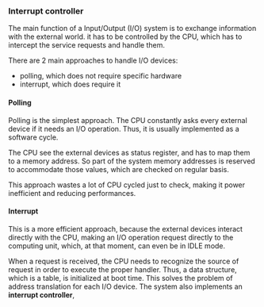 ### Interrupt controller
The main function of a Input/Output (I/O) system is to exchange
information with the external world. it has to be controlled by the CPU, which has to intercept the service requests and handle them.

There are 2 main approaches to handle I/O devices:
- polling, which does not require specific hardware
- interrupt, which does require it
#### Polling
Polling is the simplest approach. The CPU constantly asks every external device if it needs an I/O operation. Thus, it is usually implemented as a software cycle.

The CPU see the external devices as status register, and has to map them to a memory address. So part of the system memory addresses is reserved to accommodate those values, which are checked on regular basis.

This approach wastes a lot of CPU cycled just to check, making it power inefficient and reducing performances.
#### Interrupt
This is a more efficient approach, because the external devices interact directly with the CPU, making an I/O operation request directly to the computing unit, which, at that moment, can even be in IDLE mode.

When a request is received, the CPU needs to recognize the source of request in order to execute the proper handler. Thus, a data structure, which is a table, is initialized at boot time. This solves the problem of address translation for each I/O device. The system also implements an **interrupt controller**,
